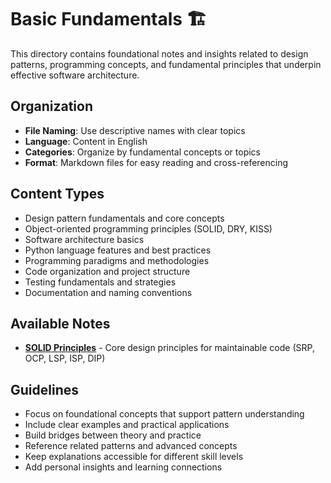 # Basic Fundamentals 🏗️

This directory contains foundational notes and insights related to design patterns, programming concepts, and fundamental principles that underpin effective software architecture.

## Organization

- **File Naming**: Use descriptive names with clear topics
- **Language**: Content in English
- **Categories**: Organize by fundamental concepts or topics
- **Format**: Markdown files for easy reading and cross-referencing

## Content Types

- Design pattern fundamentals and core concepts
- Object-oriented programming principles (SOLID, DRY, KISS)
- Software architecture basics
- Python language features and best practices
- Programming paradigms and methodologies
- Code organization and project structure
- Testing fundamentals and strategies
- Documentation and naming conventions

## Available Notes

- **[SOLID Principles](./SOLID.md)** - Core design principles for maintainable code (SRP, OCP, LSP, ISP, DIP)

## Guidelines

- Focus on foundational concepts that support pattern understanding
- Include clear examples and practical applications
- Build bridges between theory and practice
- Reference related patterns and advanced concepts
- Keep explanations accessible for different skill levels
- Add personal insights and learning connections
